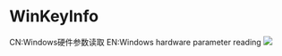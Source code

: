 # WinKeyInfo
CN:Windows硬件参数读取   EN:Windows hardware parameter reading
[![](https://img.shields.io/badge/{徽标标题}-{徽标内容}-{徽标颜色}.svg)]({linkUrl})

